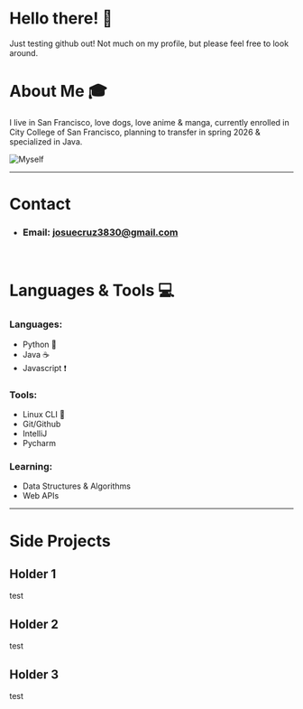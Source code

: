 <h1>Hello there! 🌱</h1>

Just testing github out! Not much on my profile, but please feel free to look around.
<!--
**Josue-Crz/Josue-Crz** is a ✨ _special_ ✨ repository because its `README.md` (this file) appears on your GitHub profile.

Here are some ideas to get you started:

- 🔭 I’m currently working on ...
- 🌱 I’m currently learning ...
- 👯 I’m looking to collaborate on ...
- 🤔 I’m looking for help with ...
- 💬 Ask me about ...
- 📫 How to reach me: ...
- 😄 Pronouns: ...
- ⚡ Fun fact: ...
-->
<h1>About Me ‍🎓</h1>
I live in San Francisco, love dogs, love anime & manga, currently enrolled in City College of San Francisco, planning to transfer in spring 2026 & specialized in Java. 

![Myself](https://upload.wikimedia.org/wikipedia/commons/6/61/San_Francisco_from_the_Marin_Headlands_in_August_2022.jpg)

<hr>
<h1>Contact</h1>

- <b><h3>Email: josuecruz3830@gmail.com</h3></b>








<br>





<h1>Languages & Tools 💻</h1>
<h3>Languages:</h3>


- Python 🐍
- Java ☕
- Javascript ❗

<h3>Tools:</h3>


- Linux CLI  🐧
- Git/Github
- IntelliJ
- Pycharm

<h3>Learning:</h3>


- Data Structures & Algorithms
- Web APIs
<hr>
<h1>Side Projects</h1>
<h2>Holder 1</h2>
test
<h2>Holder 2</h2>
test
<h2>Holder 3</h2>
test
